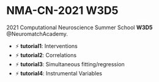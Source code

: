 # NMA-CN-2021 W3D5
2021 Computational Neuroscience Summer School **W3D5** @NeuromatchAcademy.

- ⚡ **tutorial1**: Interventions  
- ⚡ **tutorial2**: Correlations  
- ⚡ **tutorial3**: Simultaneous fitting/regression  
- ⚡ **tutorial4**: Instrumental Variables
